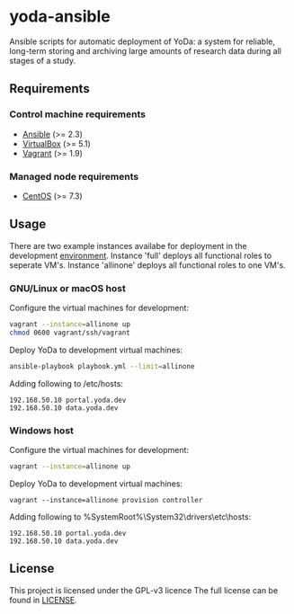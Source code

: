 yoda-ansible
============
Ansible scripts for automatic deployment of YoDa: a system for reliable, long-term storing and archiving large amounts of research data during all stages of a study.

Requirements
------------
### Control machine requirements
* [Ansible](https://docs.ansible.com/ansible/intro_installation.html) (>= 2.3)
* [VirtualBox](https://www.virtualbox.org/manual/ch02.html) (>= 5.1)
* [Vagrant](https://www.vagrantup.com/docs/installation/) (>= 1.9)

### Managed node requirements
* [CentOS](https://www.centos.org/) (>= 7.3)

Usage
-----
There are two example instances availabe for deployment
in the development [environment](environments/development/).
Instance 'full' deploys all functional roles to seperate VM's.
Instance 'allinone' deploys all functional roles to one VM's.

### GNU/Linux or macOS host
Configure the virtual machines for development:
```bash
vagrant --instance=allinone up
chmod 0600 vagrant/ssh/vagrant
```

Deploy YoDa to development virtual machines:
```bash
ansible-playbook playbook.yml --limit=allinone
```

Adding following to /etc/hosts:
```
192.168.50.10 portal.yoda.dev
192.168.50.10 data.yoda.dev
```

### Windows host
Configure the virtual machines for development:
```bash
vagrant --instance=allinone up
```

Deploy YoDa to development virtual machines:
```
vagrant --instance=allinone provision controller
```

Adding following to %SystemRoot%\System32\drivers\etc\hosts:
```
192.168.50.10 portal.yoda.dev
192.168.50.10 data.yoda.dev
```

License
-------
This project is licensed under the GPL-v3 licence
The full license can be found in [LICENSE](LICENSE).
